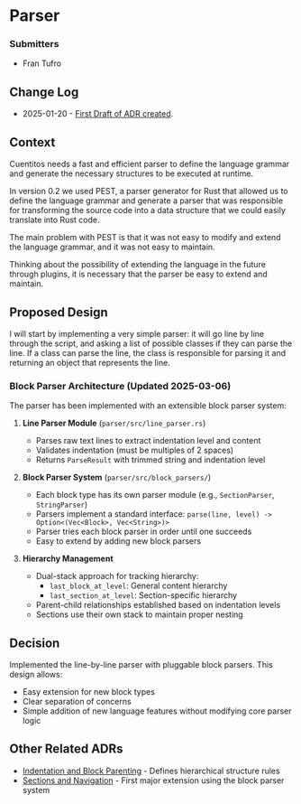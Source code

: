 # Parser

### Submitters

- Fran Tufro

## Change Log

- 2025-01-20 - [First Draft of ADR created](https://github.com/hiddenpeopleclub/cuentitos/pull/52).

## Context

Cuentitos needs a fast and efficient parser to define the language grammar and
generate the necessary structures to be executed at runtime.

In version 0.2 we used PEST, a parser generator for Rust that allowed us to
define the language grammar and generate a parser that was responsible for
transforming the source code into a data structure that we could easily translate
into Rust code.

The main problem with PEST is that it was not easy to modify and extend the
language grammar, and it was not easy to maintain.

Thinking about the possibility of extending the language in the future through
plugins, it is necessary that the parser be easy to extend and maintain.

## Proposed Design

I will start by implementing a very simple parser: it will go line by line
through the script, and asking a list of possible classes if they can parse the
line. If a class can parse the line, the class is responsible for parsing it and
returning an object that represents the line.

### Block Parser Architecture (Updated 2025-03-06)

The parser has been implemented with an extensible block parser system:

1. **Line Parser Module** (`parser/src/line_parser.rs`)
   - Parses raw text lines to extract indentation level and content
   - Validates indentation (must be multiples of 2 spaces)
   - Returns `ParseResult` with trimmed string and indentation level

2. **Block Parser System** (`parser/src/block_parsers/`)
   - Each block type has its own parser module (e.g., `SectionParser`, `StringParser`)
   - Parsers implement a standard interface: `parse(line, level) -> Option<(Vec<Block>, Vec<String>)>`
   - Parser tries each block parser in order until one succeeds
   - Easy to extend by adding new block parsers

3. **Hierarchy Management**
   - Dual-stack approach for tracking hierarchy:
     - `last_block_at_level`: General content hierarchy
     - `last_section_at_level`: Section-specific hierarchy
   - Parent-child relationships established based on indentation levels
   - Sections use their own stack to maintain proper nesting

## Decision

Implemented the line-by-line parser with pluggable block parsers. This design allows:
- Easy extension for new block types
- Clear separation of concerns
- Simple addition of new language features without modifying core parser logic

## Other Related ADRs

- [Indentation and Block Parenting](000009-indentation-block-parenting.md) - Defines hierarchical structure rules
- [Sections and Navigation](000010-sections-and-navigation.md) - First major extension using the block parser system

